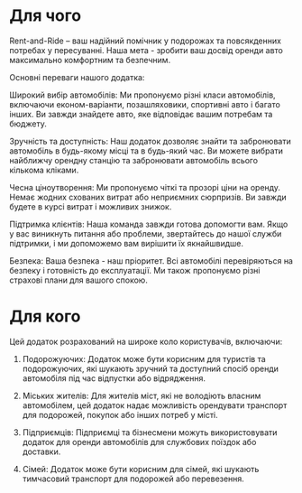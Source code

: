 # Для чого

Rent-and-Ride  – ваш надійний помічник у подорожах та повсякденних потребах у пересуванні. Наша мета - зробити ваш досвід оренди авто максимально комфортним та безпечним.

Основні переваги нашого додатка:

Широкий вибір автомобілів: Ми пропонуємо різні класи автомобілів, включаючи економ-варіанти, позашляховики, спортивні авто і багато інших. Ви завжди знайдете авто, яке відповідає вашим потребам та бюджету.

Зручність та доступність: Наш додаток дозволяє знайти та забронювати автомобіль в будь-якому місці та в будь-який час. Ви можете вибрати найближчу орендну станцію та забронювати автомобіль всього кількома кліками.

Чесна ціноутворення: Ми пропонуємо чіткі та прозорі ціни на оренду. Немає жодних схованих витрат або неприємних сюрпризів. Ви завжди будете в курсі витрат і можливих знижок.

Підтримка клієнтів: Наша команда завжди готова допомогти вам. Якщо у вас виникнуть питання або проблеми, звертайтесь до нашої служби підтримки, і ми допоможемо вам вирішити їх якнайшвидше.

Безпека: Ваша безпека - наш пріоритет. Всі автомобілі перевіряються на безпеку і готовність до експлуатації. Ми також пропонуємо різні страхові плани для вашого спокою.


# Для кого


Цей додаток розрахований на широке коло користувачів, включаючи:

1. Подорожуючих: Додаток може бути корисним для туристів та подорожуючих, які шукають зручний та доступний спосіб оренди автомобіля під час відпустки або відрядження.

2. Міських жителів: Для жителів міст, які не володіють власним автомобілем, цей додаток надає можливість орендувати транспорт для подорожей, покупок або інших потреб у місті.

3. Підприємців: Підприємці та бізнесмени можуть використовувати додаток для оренди автомобілів для службових поїздок або доставки.

4. Сімей: Додаток може бути корисним для сімей, які шукають тимчасовий транспорт для подорожей або перевезення.

